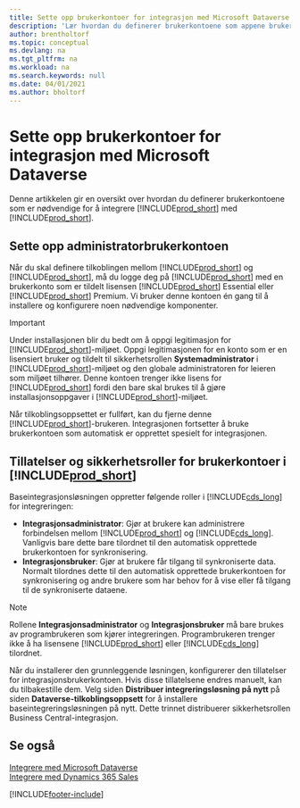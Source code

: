 ```yaml
---
title: Sette opp brukerkontoer for integrasjon med Microsoft Dataverse | Microsoft Docs
description: 'Lær hvordan du definerer brukerkontoene som appene bruker til å utveksle data, og som brukes til å få tilgang til og synkronisere data i appene.'
author: brentholtorf
ms.topic: conceptual
ms.devlang: na
ms.tgt_pltfrm: na
ms.workload: na
ms.search.keywords: null
ms.date: 04/01/2021
ms.author: bholtorf
---
```

# <a name="setting-up-user-accounts-for-integrating-with-microsoft-dataverse" />Sette opp brukerkontoer for integrasjon med Microsoft Dataverse

Denne artikkelen gir en oversikt over hvordan du definerer brukerkontoene som er nødvendige for å integrere [!INCLUDE[prod_short](includes/cds_long_md.md)] med [!INCLUDE[prod_short](includes/prod_short.md)].

## <a name="set-up-the-administrator-user-account" />Sette opp administratorbrukerkontoen

Når du skal definere tilkoblingen mellom [!INCLUDE[prod_short](includes/prod_short.md)] og [!INCLUDE[prod_short](includes/cds_long_md.md)], må du logge deg på [!INCLUDE[prod_short](includes/prod_short.md)] med en brukerkonto som er tildelt lisensen [!INCLUDE[prod_short](includes/prod_short.md)] Essential eller [!INCLUDE[prod_short](includes/prod_short.md)] Premium. Vi bruker denne kontoen én gang til å installere og konfigurere noen nødvendige komponenter.

> [!IMPORTANT]
> Under installasjonen blir du bedt om å oppgi legitimasjon for [!INCLUDE[prod_short](includes/cds_long_md.md)]-miljøet. Oppgi legitimasjonen for en konto som er en lisensiert bruker og tildelt til sikkerhetsrollen **Systemadministrator** i [!INCLUDE[prod_short](includes/cds_long_md.md)]-miljøet og den globale administratoren for leieren som miljøet tilhører. Denne kontoen trenger ikke lisens for [!INCLUDE[prod_short](includes/prod_short.md)] fordi den bare skal brukes til å gjøre installasjonsoppgaver i [!INCLUDE[prod_short](includes/cds_long_md.md)]-miljøet.
>
> Når tilkoblingsoppsettet er fullført, kan du fjerne denne [!INCLUDE[prod_short](includes/cds_long_md.md)]-brukeren. Integrasjonen fortsetter å bruke brukerkontoen som automatisk er opprettet spesielt for integrasjonen.

## <a name="permissions-and-security-roles-for-user-accounts-in-" />Tillatelser og sikkerhetsroller for brukerkontoer i [!INCLUDE[prod_short](includes/cds_long_md.md)]

Baseintegrasjonsløsningen oppretter følgende roller i [!INCLUDE[cds_long](includes/cds_long_md.md)] for integreringen:

* **Integrasjonsadministrator**: Gjør at brukere kan administrere forbindelsen mellom [!INCLUDE[prod_short](includes/prod_short.md)] og [!INCLUDE[cds_long](includes/cds_long_md.md)]. Vanligvis bare dette bare tilordnet til den automatisk opprettede brukerkontoen for synkronisering.
* **Integrasjonsbruker**: Gjør at brukere får tilgang til synkroniserte data. Normalt tilordnes dette til den automatisk opprettede brukerkontoen for synkronisering og andre brukere som har behov for å vise eller få tilgang til de synkroniserte dataene.

> [!NOTE]
>
> Rollene **Integrasjonsadministrator** og **Integrasjonsbruker** må bare brukes av programbrukeren som kjører integreringen. Programbrukeren trenger ikke å ha lisensene [!INCLUDE[prod_short](includes/prod_short.md)] eller [!INCLUDE[cds_long](includes/cds_long_md.md)] tilordnet.

Når du installerer den grunnleggende løsningen, konfigurerer den tillatelser for integrasjonsbrukerkontoen. Hvis disse tillatelsene endres manuelt, kan du tilbakestille dem. Velg siden **Distribuer integreringsløsning på nytt** på siden **Dataverse-tilkoblingsoppsett** for å installere baseintegreringsløsningen på nytt. Dette trinnet distribuerer sikkerhetsrollen Business Central-integrasjon.

<!--
The following tables list the minimum permissions for the user accounts in [!INCLUDE[prod_short](includes/cds_long_md.md)].

### <a name="minimum-permissions-for-the-administrator" />Minimum Permissions for the Administrator
The following table displays the minimum permissions on each tab for each security role that is required for the administrator user.

##### <a name="customization" />Customization
|Security Role|Access Level|Dynamics NAV 2018 and Earlier|Business Central <br> October 2018|Business Central <br> April 2019|
|----|----|-----|----|----|
|Model Driven App|Global|||Read|
|Plugin Assembly|Global|Read|Read|Read|
|Plugin Type|Global|Read|Read|Read|
|Relationship|Global|||Read|
|SDK Message|Global|Read|Read|Read|
|SDK Message Proessing Step|Global|Read|Read|Read|
|SDK Message Proessing Step Image|Global|Read|Read|Read|
|System From|Global|||Write|

##### <a name="custom-entities" />Custom Entities
|Security Role|Access Level|Dynamics NAV 2018 and Earlier|Business Central <br> October 2018|Business Central <br> April 2020|
|----|----|-----|----|----|
|Business Central Account Statistics|Global|Read|Read|Read|
|Business Central Connection|Global|Create, Read, Write, Delete|Create, Read, Write, Delete|Create, Read, Write, Delete|
|Post Configuration|Global|||Write|

### <a name="minimum-permissions-for-automatically-created--integration-application-user" />Minimum Permissions for automatically created [!INCLUDE[prod_short](includes/prod_short.md)] Integration application user
The following table displays the minimum permissions on each tab for each security role that is required for the automatically created [!INCLUDE[prod_short](includes/prod_short.md)] Integration application user.

##### <a name="core-records" />Core Records
|Security Role|Access Level|Dynamics NAV 2018 and Earlier|Business Central <br> October 2018|Business Central <br> April 2019|
|----|----|-----|----|----|
|Account|Global|Create, Read, Write, Append, Append To, Assign|Create, Read, Write, Append, Append To, Assign|Create, Read, Write, Append, Append To, Assign|
|Action Card|Global||Read|Read|
|Connection|Global|Read|Read|Read|
|Contact|Global|Create, Read, Write, Append, Append To|Create, Read, Write, Append, Append To|Create, Read, Write, Append, Append To|
|Note|Global|||Create, Read, Write, Delete Append, Assign|
|Opportunity|Global||Create, Read, Write, Append, Append To|Create, Read, Write, Append, Append To|
|Post|Global|||Create, Read, Append To|
|User Entity UI|User|Create, Read, Write|Create, Read, Write|Create, Read, Write|

##### <a name="sales" />Sales
|Security Role|Access Level|Dynamics NAV 2018 and Earlier|Business Central <br> October 2018|Business Central <br> April 2019|
|----|----|-----|----|----|
|Invoice|Global|Create, Read, Write, Append, Append To|Create, Read, Write, Append, Append To|Create, Read, Write, Append, Append To|
|Order|Global|Read, Write, Append To|Read, Write, Append To|Read, Write, Append, Append To, Assign|
|Product|Global|Create, Read, Write, Append, Append To|Create, Read, Write, Append, Append To|Create, Read, Write, Append, Append To|
|Property|Global|Read|Read|Read|
|Property Association|Global|Read|Read|Read|
|Property Option Set Item|Global|Read|Read|Read|
|Quote|Global|Read|Read|Read|

##### <a name="service" />Service
|Security Role|Access Level|Dynamics NAV 2018 and Earlier|Business Central <br> October 2018|Business Central <br> April 2019|
|----|----|-----|----|----|
|Case|Global|Read|Read|Read|

##### <a name="business-management" />Business Management
|Security Role|Access Level|Dynamics NAV 2018 and Earlier|Business Central <br> October 2018|Business Central <br> April 2019|
|----|----|-----|----|----|
|Currency|Global|Create, Read, Write|Create, Read, Write|Create, Read, Write|
|Organization|Global|Read, Write|Read, Write|Read, Write|
|Security Role|Global|||Read|
|User|Global|Create, Read, Write, Append, Append To|Create, Read, Write, Append, Append To|Create, Read, Write, Append, Append To|
|User Settings|Global|Create, Read, Write, Delete, Append To|Create, Read, Write, Delete, Append To|Create, Read, Write, Delete, Append To|
|Act on Behalf of Another User|Global|Yes|Yes|Yes|

##### <a name="customization-1" />Customization
|Security Role|Access Level|Dynamics NAV 2018 and Earlier|Business Central <br> October 2018|Business Central <br> April 2019|
|----|----|-----|----|----|
|Field|Global||Read|Read|
|Plug-in Assembly|Global|Read|Read|Read|
|Plug-in Type|Global|Read|Read|Read|
|SDK Message|Global|Read|Read|Read|
|SDK Message Processing Step|Global|Read|Read|Read|
|Web Resource|Global|Read|Read|Read|

##### <a name="custom-entities-1" />Custom Entities
|Security Role|Access Level|Dynamics NAV 2018 and Earlier|Business Central <br> October 2018|Business Central <br> April 2019|
|----|----|-----|----|----|
|Dynamics 365 Business Central Account Statistics|Global|Create, Read, Write, Append To|Create, Read, Write, Append To|Create, Read, Write, Append To|
|Dynamics 365 Business Central Connection|Global|Read|Read|Read|

### <a name="product-availability-user" />Product Availability User
You can allow sales people to view inventory levels for the items they sell by granting them the permissions described in the following table.

##### <a name="custom-entities-2" />Custom Entities
|Security Role|Access Level|Dynamics NAV 2018 and Earlier|Business Central <br> October 2018|Business Central <br> April 2019|
|----|----|-----|----|----|
|Dynamics 365 Business Central Account Statistics|Global|Create, Read, Write, Append To|Create, Read, Write, Append To|Create, Read, Write, Append To|
|Dynamics 365 Business Central Connection|Global|Read|Read|Read|

-->

## <a name="see-also" />Se også

[Integrere med Microsoft Dataverse](admin-common-data-service.md)  
[Integrere med Dynamics 365 Sales](admin-prepare-dynamics-365-for-sales-for-integration.md)  

[!INCLUDE[footer-include](includes/footer-banner.md)]
